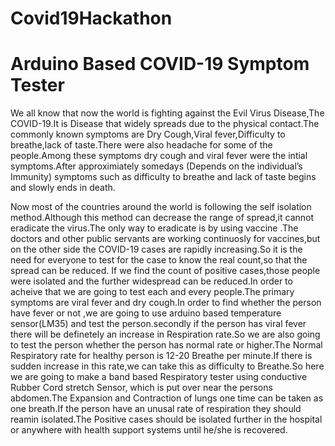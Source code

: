 # Covid19Hackathon
# Arduino Based COVID-19 Symptom Tester
We all know that now the world is fighting against the Evil Virus Disease,The COVID-19.It is Disease that widely spreads due to the physical contact.The commonly known symptoms are Dry Cough,Viral fever,Difficulty to breathe,lack of taste.There were also headache for some of the people.Among these symptoms  dry cough and viral fever were the intial symptoms.After approximiately somedays (Depends on the individual’s Immunity) symptoms such as difficulty to breathe and lack of taste begins and slowly ends in death.

Now most of the countries around the world is following the self isolation method.Although this method can decrease the range of spread,it cannot eradicate the virus.The only way to eradicate is by using vaccine .The doctors and other public servants are working continuosly for vaccines,but on the other side the COVID-19 cases are rapidly increasing.So it is the need for everyone to test for the case to know the real count,so that the spread can be reduced.
If we find the count of positive cases,those people were isolated and the further widespread can be reduced.In order to acheive that we are going to test each and every people.The primary symptoms are viral fever and dry cough.In order to find whether the person have fever or not ,we are going to use arduino based temperature sensor(LM35) and test the person.secondly if the person has viral fever there will be definetely an increase in Respiration rate.So we are also going to test the person whether the person has normal rate or higher.The Normal Respiratory rate for healthy person is 12-20 Breathe per minute.If there is sudden increase in this rate,we can take this as difficulty to Breathe.So here we are going to make a band based Respiratory tester using conductive Rubber Cord stretch Sensor, which is put over near the persons abdomen.The Expansion and Contraction of lungs one time can be taken as one breath.If the person have an unusal rate of respiration they should reamin isolated.The Positive cases should be isolated further in the hospital or anywhere with health support systems until he/she is recovered. 
